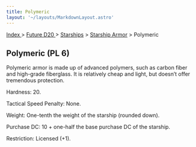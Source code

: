 ```yaml
---
title: Polymeric
layout: '~/layouts/MarkdownLayout.astro'
---
```


[ Index ](/) > [ Future D20 ](/future.d20.srd) > [Starships](/future.d20.srd/starships) > [Starship Armor](/future.d20.srd/starships/starship.armor) > Polymeric

## Polymeric (PL 6)

Polymeric armor is made up of advanced polymers, such as carbon fiber and
high-grade fiberglass. It is relatively cheap and light, but doesn’t offer
tremendous protection.

Hardness: 20.

Tactical Speed Penalty: None.

Weight: One-tenth the weight of the starship (rounded down).

Purchase DC: 10 + one-half the base purchase DC of the starship.

Restriction: Licensed (+1).

